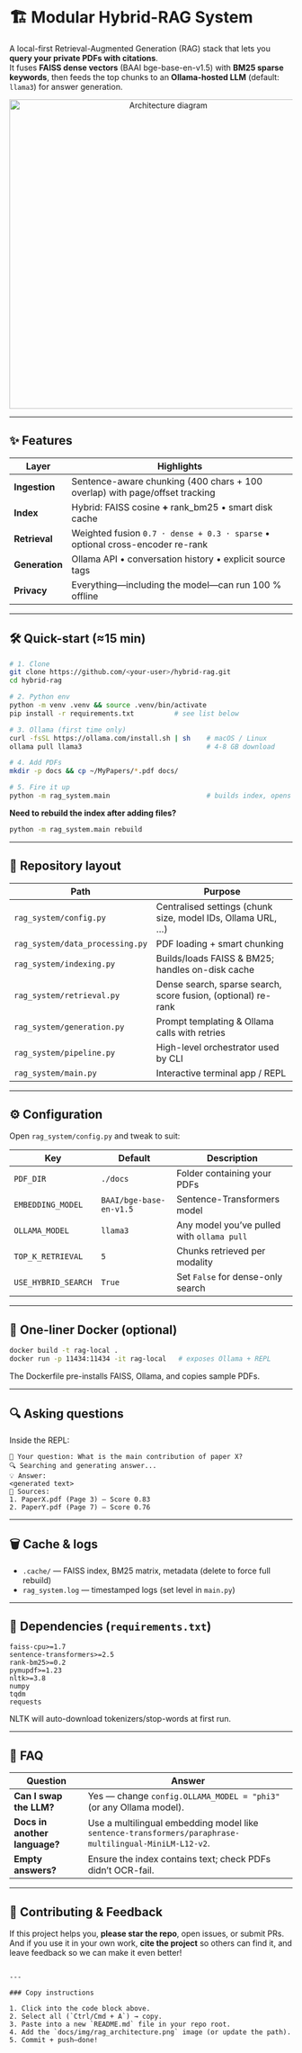 # 🏗️  Modular Hybrid-RAG System

A local-first Retrieval-Augmented Generation (RAG) stack that lets you **query your private PDFs with citations**.  
It fuses **FAISS dense vectors** (BAAI bge-base-en-v1.5) with **BM25 sparse keywords**, then feeds the top chunks to an **Ollama-hosted LLM** (default: `llama3`) for answer generation.

<p align="center">
  <img src="docs/img/rag_architecture.png" width="550" alt="Architecture diagram"/>
</p>

---

## ✨  Features

| Layer | Highlights |
|-------|------------|
| **Ingestion** | Sentence-aware chunking (400 chars + 100 overlap) with page/offset tracking |
| **Index** | Hybrid: FAISS cosine **+** rank\_bm25 • smart disk cache |
| **Retrieval** | Weighted fusion `0.7 · dense + 0.3 · sparse` • optional cross-encoder re-rank |
| **Generation** | Ollama API • conversation history • explicit source tags |
| **Privacy** | Everything—including the model—can run 100 % offline |

---

## 🛠️  Quick-start (≈15 min)

```bash
# 1. Clone
git clone https://github.com/<your-user>/hybrid-rag.git
cd hybrid-rag

# 2. Python env
python -m venv .venv && source .venv/bin/activate
pip install -r requirements.txt          # see list below

# 3. Ollama (first time only)
curl -fsSL https://ollama.com/install.sh | sh    # macOS / Linux
ollama pull llama3                               # 4-8 GB download

# 4. Add PDFs
mkdir -p docs && cp ~/MyPapers/*.pdf docs/

# 5. Fire it up
python -m rag_system.main                        # builds index, opens REPL
````

**Need to rebuild the index after adding files?**

```bash
python -m rag_system.main rebuild
```

---

## 🧩  Repository layout

| Path                            | Purpose                                                       |
| ------------------------------- | ------------------------------------------------------------- |
| `rag_system/config.py`          | Centralised settings (chunk size, model IDs, Ollama URL, …)   |
| `rag_system/data_processing.py` | PDF loading + smart chunking                                  |
| `rag_system/indexing.py`        | Builds/loads FAISS & BM25; handles on-disk cache              |
| `rag_system/retrieval.py`       | Dense search, sparse search, score fusion, (optional) re-rank |
| `rag_system/generation.py`      | Prompt templating & Ollama calls with retries                 |
| `rag_system/pipeline.py`        | High-level orchestrator used by CLI                           |
| `rag_system/main.py`            | Interactive terminal app / REPL                               |

---

## ⚙️  Configuration

Open `rag_system/config.py` and tweak to suit:

| Key                 | Default                 | Description                                |
| ------------------- | ----------------------- | ------------------------------------------ |
| `PDF_DIR`           | `./docs`                | Folder containing your PDFs                |
| `EMBEDDING_MODEL`   | `BAAI/bge-base-en-v1.5` | Sentence-Transformers model                |
| `OLLAMA_MODEL`      | `llama3`                | Any model you’ve pulled with `ollama pull` |
| `TOP_K_RETRIEVAL`   | `5`                     | Chunks retrieved per modality              |
| `USE_HYBRID_SEARCH` | `True`                  | Set `False` for dense-only search          |

---

## 🐳  One-liner Docker (optional)

```bash
docker build -t rag-local .
docker run -p 11434:11434 -it rag-local   # exposes Ollama + REPL
```

The Dockerfile pre-installs FAISS, Ollama, and copies sample PDFs.

---

## 🔍  Asking questions

Inside the REPL:

```
🤔 Your question: What is the main contribution of paper X?
🔍 Searching and generating answer...
💡 Answer:
<generated text>
📖 Sources:
1. PaperX.pdf (Page 3) — Score 0.83
2. PaperY.pdf (Page 7) — Score 0.76
```

---

## 🗑️  Cache & logs

* `.cache/` — FAISS index, BM25 matrix, metadata (delete to force full rebuild)
* `rag_system.log` — timestamped logs (set level in `main.py`)

---

## 🧱  Dependencies (`requirements.txt`)

```
faiss-cpu>=1.7
sentence-transformers>=2.5
rank-bm25>=0.2
pymupdf>=1.23
nltk>=3.8
numpy
tqdm
requests
```

NLTK will auto-download tokenizers/stop-words at first run.

---

## 🤔  FAQ

| Question                      | Answer                                                                                                 |
| ----------------------------- | ------------------------------------------------------------------------------------------------------ |
| **Can I swap the LLM?**       | Yes — change `config.OLLAMA_MODEL = "phi3"` (or any Ollama model).                                     |
| **Docs in another language?** | Use a multilingual embedding model like `sentence-transformers/paraphrase-multilingual-MiniLM-L12-v2`. |
| **Empty answers?**            | Ensure the index contains text; check PDFs didn’t OCR-fail.                                            |

---

## 🙏  Contributing & Feedback

If this project helps you, **please star the repo**, open issues, or submit PRs.
And if you use it in your own work, **cite the project** so others can find it, and leave feedback so we can make it even better!

```

---

### Copy instructions

1. Click into the code block above.  
2. Select all (`Ctrl/Cmd + A`) → copy.  
3. Paste into a new `README.md` file in your repo root.  
4. Add the `docs/img/rag_architecture.png` image (or update the path).  
5. Commit + push—done!
```
